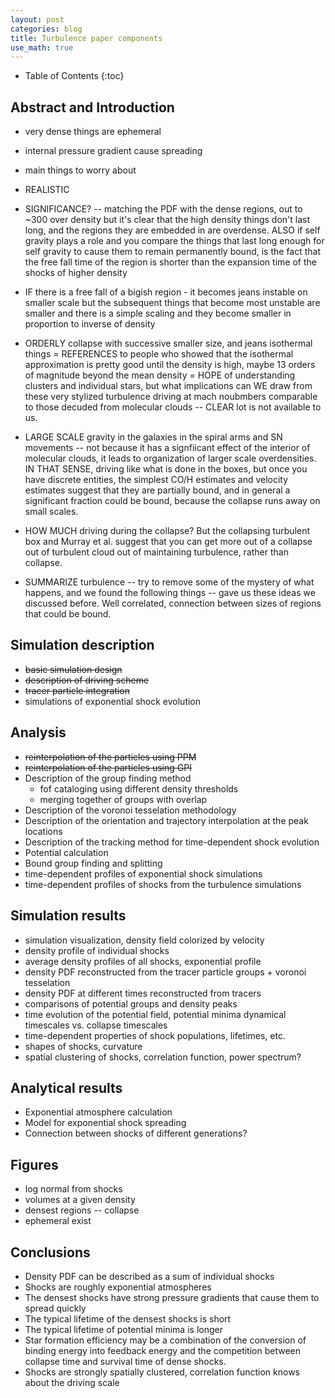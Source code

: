 ```yaml
---
layout: post
categories: blog
title: Turbulence paper components
use_math: true
---
```


* Table of Contents
{:toc}

## Abstract and Introduction
  - very dense things are ephemeral
  - internal pressure gradient cause spreading
  - main things to worry about
  - REALISTIC
  - SIGNIFICANCE? -- matching the PDF with the dense regions, out to ~300 over density
  but it's clear that the high density things don't last long, and the regions 
  they are embedded in are overdense.
  ALSO if self gravity plays a role and you compare the things that last long enough
  for self gravity to cause them to remain permanently bound, is the fact that the
  free fall time of the region is shorter than the expansion time of the shocks of
  higher density
  - IF there is a free fall of a bigish region - it becomes jeans instable on smaller scale
  but the subsequent things that become most unstable are smaller and there is a simple
  scaling and they become smaller in proportion to inverse of density
  - ORDERLY collapse with successive smaller size, and jeans isothermal things
  = REFERENCES to people who showed that the isothermal approximation is pretty good until
  the density is high, maybe 13 orders of magnitude beyond the mean density
  = HOPE of understanding clusters and individual stars, but what implications can WE draw
  from these very stylized turbulence driving at mach noubmbers comparable to those decuded
  from molecular clouds -- CLEAR lot is not available to us.

  - LARGE SCALE gravity in the galaxies in the spiral arms and SN movements -- not because it
  has a signfiicant effect of the interior of molecular clouds, it leads to organization of
  larger scale overdensities.  IN THAT SENSE, driving like what is done in the boxes, but
  once you have discrete entities, the simplest CO/H estimates and velocity estimates suggest
  that they are partially bound, and in general a significant fraction could be bound, because
  the collapse runs away on small scales.
  - HOW MUCH driving during the collapse?  But the collapsing turbulent box and Murray et al.
  suggest that you can get more out of a collapse out of turbulent cloud out of maintaining
  turbulence, rather than collapse.

  - SUMMARIZE turbulence -- try to remove some of the mystery of what happens, and we found the
  following things -- gave us these ideas we discussed before.  Well correlated, connection 
  between sizes of regions that could be bound.


  

## Simulation description
  - ~~basic simulation design~~
  - ~~description of driving scheme~~
  - ~~tracer particle integration~~
  - simulations of exponential shock evolution

## Analysis
  - ~~reinterpolation of the particles using PPM~~
  - ~~reinterpolation of the particles using GPI~~
  - Description of the group finding method
    * fof cataloging using different density thresholds
    * merging together of groups with overlap
  - Description of the voronoi tesselation methodology
  - Description of the orientation and trajectory interpolation at the peak locations
  - Description of the tracking method for time-dependent shock evolution
  - Potential calculation
  - Bound group finding and splitting
  - time-dependent profiles of exponential shock simulations
  - time-dependent profiles of shocks from the turbulence simulations

## Simulation results
  - simulation visualization, density field colorized by velocity
  - density profile of individual shocks
  - average density profiles of all shocks, exponential profile
  - density PDF reconstructed from the tracer particle groups + voronoi tesselation
  - density PDF at different times reconstructed from tracers
  - comparisons of potential groups and density peaks
  - time evolution of the potential field, potential minima dynamical timescales vs. collapse timescales
  - time-dependent properties of shock populations, lifetimes, etc.
  - shapes of shocks, curvature
  - spatial clustering of shocks, correlation function, power spectrum?

## Analytical results
  - Exponential atmosphere calculation
  - Model for exponential shock spreading
  - Connection between shocks of different generations?


## Figures
  - log normal from shocks
  - volumes at a given density
  - densest regions -- collapse
  - ephemeral exist

## Conclusions
  - Density PDF can be described as a sum of individual shocks
  - Shocks are roughly exponential atmospheres
  - The densest shocks have strong pressure gradients that cause them to spread quickly
  - The typical lifetime of the densest shocks is short
  - The typical lifetime of potential minima is longer
  - Star formation efficiency may be a combination of the conversion of binding energy into feedback energy and the competition between collapse time and survival time of dense shocks.
  - Shocks are strongly spatially clustered, correlation function knows about the driving scale
